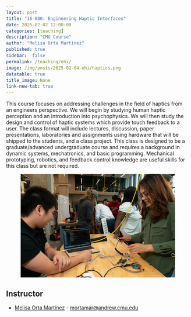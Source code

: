 ```yaml
---
layout: post
title: "16-880: Engineering Haptic Interfaces"
date: 2025-02-02 12:00:00
categories: [teaching]
description: "CMU Course"
author: "Melisa Orta Martinez"
published: true
sidebar:  false
permalink: /teaching/ehi/
image: /img/posts/2025-02-04-ehi/haptics.png
datatable: true
title_image: None
link-new-tab: true
---
```


This course focuses on addressing challenges in the field of haptics from an engineers perspective. We will begin by studying human haptic perception and an introduction into psychophysics. We will then study the design and control of haptic systems which provide touch feedback to a user. The class format will include lectures, discussion, paper presentations, laboratories and assignments using hardware that will be shipped to the students, and a class project. This class is designed to be a graduate/advanced undergraduate course and requires a background in dynamic systems, mechatronics, and basic programming. Mechanical prototyping, robotics, and feedback control knowledge are useful skills for this class but are not required.

<figure>
    <img src="/img/posts/2025-02-04-ehi/haptics.png" />
    <!-- <figcaption>
        Students working at the Hazelwood library.
    </figcaption> -->
</figure>

## Instructor

 - [Melisa Orta Martinez](/_team/melisa) - [mortamar@andrew.cmu.edu](mailto:mortamar.andrew.cmu.edu)